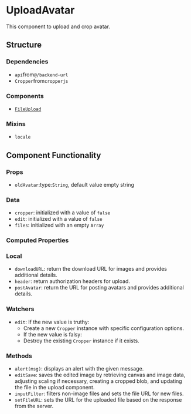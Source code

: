 UploadAvatar
===============
This component to upload and crop avatar.
## Structure

### Dependencies
* `api`from`@/backend-url`
* `Cropper`from`cropperjs`

### Components
- [`FileUpload`](..upload-file)

### Mixins
* `locale` 

Component Functionality
---------
### Props
- `oldAvatar`:type:`String`, default value empty string

### Data
- `cropper`: initialized with a value of `false`
- `edit`: initialized with a value of `false`
- `files`: initialized with an empty `Array`

### Computed Properties

### Local
- `downloadURL`: return the download URL for images and provides additional details.  
- `header`: return authorization headers for upload.
- `postAvatar`: return the URL for posting avatars and provides additional details.

### Watchers
- `edit`: If the new value is truthy:
    - Create a new `Cropper` instance with specific configuration options.
    - If the new value is falsy:
    - Destroy the existing `Cropper` instance if it exists.

### Methods
- `alert(msg)`: displays an alert with the given message.
- `editSave`: saves the edited image by retrieving canvas and image data, adjusting scaling if necessary, creating a cropped blob, and updating the file in the upload component.
- `inputFilter`: filters non-image files and sets the file URL for new files.
- `setFileURL`: sets the URL for the uploaded file based on the response from the server.